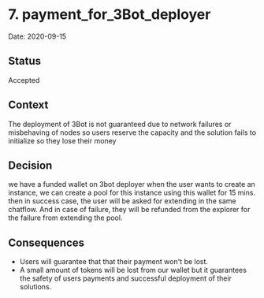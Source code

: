 # 7. payment_for_3Bot_deployer

Date: 2020-09-15

## Status

Accepted

## Context

The deployment of 3Bot is not guaranteed due to network failures or misbehaving of nodes so users reserve the capacity and the solution fails to initialize so they lose their money

## Decision

we have a funded wallet on 3bot deployer
when the user wants to create an instance, we can create a pool for this instance using this wallet for 15 mins.
then in success case, the user will be asked for extending in the same chatflow. And in case of failure, they will be refunded from the explorer for the failure from extending the pool.

## Consequences

- Users will guarantee that that their payment won't be lost.
- A small amount of tokens will be lost from our wallet but it guarantees the safety of users payments and successful deployment of their solutions.
